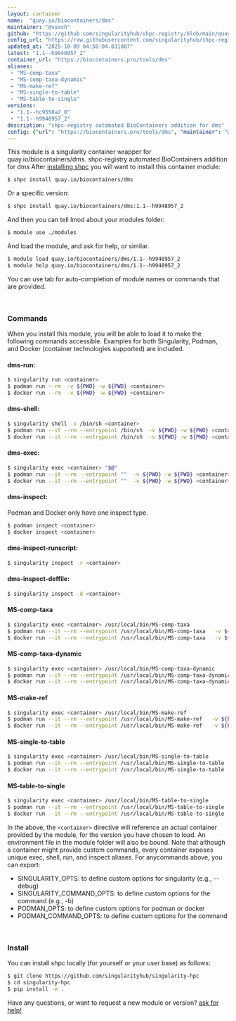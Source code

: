 ```yaml
---
layout: container
name:  "quay.io/biocontainers/dms"
maintainer: "@vsoch"
github: "https://github.com/singularityhub/shpc-registry/blob/main/quay.io/biocontainers/dms/container.yaml"
config_url: "https://raw.githubusercontent.com/singularityhub/shpc-registry/main/quay.io/biocontainers/dms/container.yaml"
updated_at: "2025-10-09 04:50:04.831007"
latest: "1.1--h9948957_2"
container_url: "https://biocontainers.pro/tools/dms"
aliases:
 - "MS-comp-taxa"
 - "MS-comp-taxa-dynamic"
 - "MS-make-ref"
 - "MS-single-to-table"
 - "MS-table-to-single"
versions:
 - "1.1--hc9558a2_0"
 - "1.1--h9948957_2"
description: "shpc-registry automated BioContainers addition for dms"
config: {"url": "https://biocontainers.pro/tools/dms", "maintainer": "@vsoch", "description": "shpc-registry automated BioContainers addition for dms", "latest": {"1.1--h9948957_2": "sha256:f62517e6881cf8d245e00559a9a001b5bc1134afac6c7ed14592f2f5b816638b"}, "tags": {"1.1--hc9558a2_0": "sha256:6f1b91fe03e79e3a509c8cf5ec275db845a741960233ec6abf36290307514486", "1.1--h9948957_2": "sha256:f62517e6881cf8d245e00559a9a001b5bc1134afac6c7ed14592f2f5b816638b"}, "docker": "quay.io/biocontainers/dms", "aliases": {"MS-comp-taxa": "/usr/local/bin/MS-comp-taxa", "MS-comp-taxa-dynamic": "/usr/local/bin/MS-comp-taxa-dynamic", "MS-make-ref": "/usr/local/bin/MS-make-ref", "MS-single-to-table": "/usr/local/bin/MS-single-to-table", "MS-table-to-single": "/usr/local/bin/MS-table-to-single"}}
---
```


This module is a singularity container wrapper for quay.io/biocontainers/dms.
shpc-registry automated BioContainers addition for dms
After [installing shpc](#install) you will want to install this container module:


```bash
$ shpc install quay.io/biocontainers/dms
```

Or a specific version:

```bash
$ shpc install quay.io/biocontainers/dms:1.1--h9948957_2
```

And then you can tell lmod about your modules folder:

```bash
$ module use ./modules
```

And load the module, and ask for help, or similar.

```bash
$ module load quay.io/biocontainers/dms/1.1--h9948957_2
$ module help quay.io/biocontainers/dms/1.1--h9948957_2
```

You can use tab for auto-completion of module names or commands that are provided.

<br>

### Commands

When you install this module, you will be able to load it to make the following commands accessible.
Examples for both Singularity, Podman, and Docker (container technologies supported) are included.

#### dms-run:

```bash
$ singularity run <container>
$ podman run --rm  -v ${PWD} -w ${PWD} <container>
$ docker run --rm  -v ${PWD} -w ${PWD} <container>
```

#### dms-shell:

```bash
$ singularity shell -s /bin/sh <container>
$ podman run --it --rm --entrypoint /bin/sh  -v ${PWD} -w ${PWD} <container>
$ docker run --it --rm --entrypoint /bin/sh  -v ${PWD} -w ${PWD} <container>
```

#### dms-exec:

```bash
$ singularity exec <container> "$@"
$ podman run --it --rm --entrypoint ""  -v ${PWD} -w ${PWD} <container> "$@"
$ docker run --it --rm --entrypoint ""  -v ${PWD} -w ${PWD} <container> "$@"
```

#### dms-inspect:

Podman and Docker only have one inspect type.

```bash
$ podman inspect <container>
$ docker inspect <container>
```

#### dms-inspect-runscript:

```bash
$ singularity inspect -r <container>
```

#### dms-inspect-deffile:

```bash
$ singularity inspect -d <container>
```


#### MS-comp-taxa

```bash
$ singularity exec <container> /usr/local/bin/MS-comp-taxa
$ podman run --it --rm --entrypoint /usr/local/bin/MS-comp-taxa   -v ${PWD} -w ${PWD} <container> -c " $@"
$ docker run --it --rm --entrypoint /usr/local/bin/MS-comp-taxa   -v ${PWD} -w ${PWD} <container> -c " $@"
```


#### MS-comp-taxa-dynamic

```bash
$ singularity exec <container> /usr/local/bin/MS-comp-taxa-dynamic
$ podman run --it --rm --entrypoint /usr/local/bin/MS-comp-taxa-dynamic   -v ${PWD} -w ${PWD} <container> -c " $@"
$ docker run --it --rm --entrypoint /usr/local/bin/MS-comp-taxa-dynamic   -v ${PWD} -w ${PWD} <container> -c " $@"
```


#### MS-make-ref

```bash
$ singularity exec <container> /usr/local/bin/MS-make-ref
$ podman run --it --rm --entrypoint /usr/local/bin/MS-make-ref   -v ${PWD} -w ${PWD} <container> -c " $@"
$ docker run --it --rm --entrypoint /usr/local/bin/MS-make-ref   -v ${PWD} -w ${PWD} <container> -c " $@"
```


#### MS-single-to-table

```bash
$ singularity exec <container> /usr/local/bin/MS-single-to-table
$ podman run --it --rm --entrypoint /usr/local/bin/MS-single-to-table   -v ${PWD} -w ${PWD} <container> -c " $@"
$ docker run --it --rm --entrypoint /usr/local/bin/MS-single-to-table   -v ${PWD} -w ${PWD} <container> -c " $@"
```


#### MS-table-to-single

```bash
$ singularity exec <container> /usr/local/bin/MS-table-to-single
$ podman run --it --rm --entrypoint /usr/local/bin/MS-table-to-single   -v ${PWD} -w ${PWD} <container> -c " $@"
$ docker run --it --rm --entrypoint /usr/local/bin/MS-table-to-single   -v ${PWD} -w ${PWD} <container> -c " $@"
```



In the above, the `<container>` directive will reference an actual container provided
by the module, for the version you have chosen to load. An environment file in the
module folder will also be bound. Note that although a container
might provide custom commands, every container exposes unique exec, shell, run, and
inspect aliases. For anycommands above, you can export:

 - SINGULARITY_OPTS: to define custom options for singularity (e.g., --debug)
 - SINGULARITY_COMMAND_OPTS: to define custom options for the command (e.g., -b)
 - PODMAN_OPTS: to define custom options for podman or docker
 - PODMAN_COMMAND_OPTS: to define custom options for the command

<br>

### Install

You can install shpc locally (for yourself or your user base) as follows:

```bash
$ git clone https://github.com/singularityhub/singularity-hpc
$ cd singularity-hpc
$ pip install -e .
```

Have any questions, or want to request a new module or version? [ask for help!](https://github.com/singularityhub/singularity-hpc/issues)